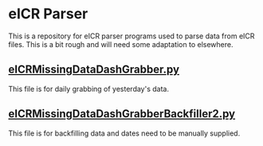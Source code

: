 # eICR Parser

This is a repository for eICR parser programs used to parse data from eICR files. This is a bit rough and will need some adaptation to elsewhere.

## [eICRMissingDataDashGrabber.py](eICRMissingDatadashGrabber.py)
This file is for daily grabbing of yesterday's data.

## [eICRMissingDataDashGrabberBackfiller2.py](eICRMissingDataDashGrabberBackfiller2.py)
This file is for backfilling data and dates need to be manually supplied.
